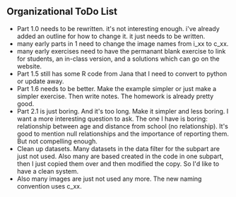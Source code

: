 ## Organizational ToDo List

- Part 1.0 needs to be rewritten. it's not interesting enough. i've already added an outline for how to change it. it just needs to be written.
- many early parts in 1 need to change the image names from i_xx to c_xx. 
- many early exercises need to have the permanant blank exercise to link for students, an in-class version, and a solutions which can go on the website.
- Part 1.5 still has some R code from Jana that I need to convert to python or update away.
- Part 1.6 needs to be better. Make the example simpler or just make a simpler exercise. Then write notes. The homework is already pretty good.
- Part 2.1 is just boring. And it's too long. Make it simpler and less boring. I want a more interesting question to ask. The one I have is boring: relationship between age and distance from school (no relationship). It's good to mention null relationships and the importance of reporting them. But not compelling enough.
- Clean up datasets. Many datasets in the data filter for the subpart are just not used. Also many are based created in the code in one subpart, then I just copied them over and then modified the copy. So I'd like to have a clean system.
- Also many images are just not used any more. The new naming convention uses c_xx. 

